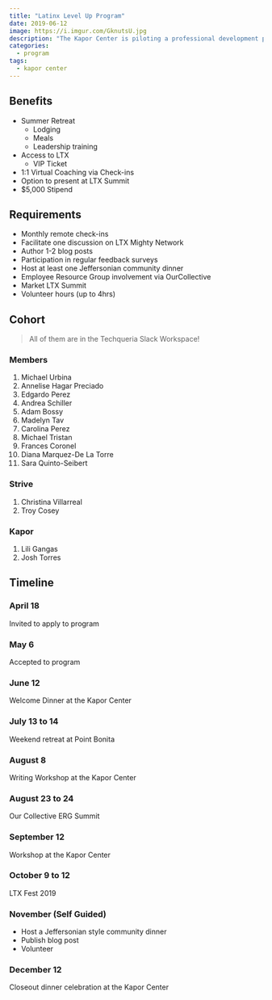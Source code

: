 ```yaml
---
title: "Latinx Level Up Program"
date: 2019-06-12
image: https://i.imgur.com/GknutsU.jpg
description: "The Kapor Center is piloting a professional development program for 10 Latinx Leaders. I am in the inaugural cohort."
categories:
  - program
tags:
  - kapor center
---
```


## Benefits

- Summer Retreat
  - Lodging
  - Meals
  - Leadership training
- Access to LTX
  - VIP Ticket
- 1:1 Virtual Coaching via Check-ins
- Option to present at LTX Summit
- <!-- prettier-ignore -->$5,000 Stipend

## Requirements

- Monthly remote check-ins
- Facilitate one discussion on LTX Mighty Network
- Author 1-2 blog posts
- Participation in regular feedback surveys
- Host at least one Jeffersonian community dinner
- Employee Resource Group involvement via OurCollective
- Market LTX Summit
- Volunteer hours (up to 4hrs)

## Cohort

> All of them are in the Techqueria Slack Workspace!

### Members

1. Michael Urbina
2. Annelise Hagar Preciado
3. Edgardo Perez
4. Andrea Schiller
5. Adam Bossy
6. Madelyn Tav
7. Carolina Perez
8. Michael Tristan
9. Frances Coronel
10. Diana Marquez-De La Torre
11. Sara Quinto-Seibert

### Strive

1. Christina Villarreal
2. Troy Cosey

### Kapor

1. Lili Gangas
2. Josh Torres

## Timeline

### April 18

Invited to apply to program

### May 6

Accepted to program

### June 12

Welcome Dinner at the Kapor Center

### July 13 to 14

Weekend retreat at Point Bonita

### August 8

Writing Workshop at the Kapor Center

### August 23 to 24

Our Collective ERG Summit

### September 12

Workshop at the Kapor Center

### October 9 to 12

LTX Fest 2019

### November (Self Guided)

- Host a Jeffersonian style community dinner
- Publish blog post
- Volunteer

### December 12

Closeout dinner celebration at the Kapor Center
